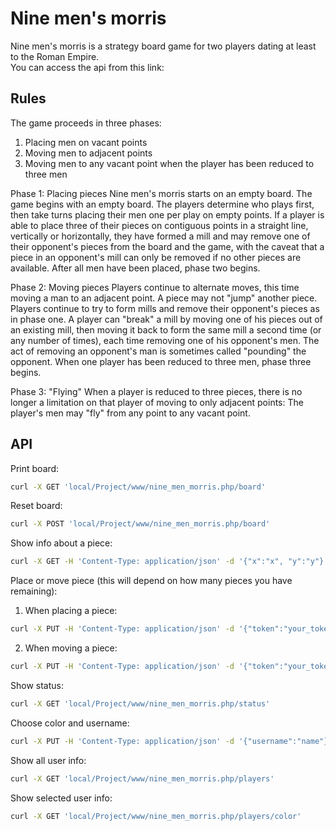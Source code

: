 # Nine men's morris
Nine men's morris is a strategy board game for two players dating at least to the Roman Empire.  
You can access the api from this link:

## Rules
The game proceeds in three phases:

1. Placing men on vacant points
2. Moving men to adjacent points
3. Moving men to any vacant point when the player has been reduced to three men

Phase 1: Placing pieces
Nine men's morris starts on an empty board.
The game begins with an empty board. The players determine who plays first, then take turns placing their men one per play on empty points. If a player is able to place three of their pieces on contiguous points in a straight line, vertically or horizontally, they have formed a mill and may remove one of their opponent's pieces from the board and the game, with the caveat that a piece in an opponent's mill can only be removed if no other pieces are available. After all men have been placed, phase two begins.

Phase 2: Moving pieces
Players continue to alternate moves, this time moving a man to an adjacent point. A piece may not "jump" another piece. Players continue to try to form mills and remove their opponent's pieces as in phase one. A player can "break" a mill by moving one of his pieces out of an existing mill, then moving it back to form the same mill a second time (or any number of times), each time removing one of his opponent's men. The act of removing an opponent's man is sometimes called "pounding" the opponent. When one player has been reduced to three men, phase three begins.

Phase 3: "Flying"
When a player is reduced to three pieces, there is no longer a limitation on that player of moving to only adjacent points: The player's men may "fly" from any point to any vacant point.

## API
Print board:
```bash
curl -X GET 'local/Project/www/nine_men_morris.php/board'
```
Reset board:
```bash
curl -X POST 'local/Project/www/nine_men_morris.php/board'
```

Show info about a piece:
```bash
curl -X GET -H 'Content-Type: application/json' -d '{"x":"x", "y":"y"}' 'localhost/Project/www/nine_men_morris.php/board/piece'
```
Place or move piece (this will depend on how many pieces you have remaining):  
1. When placing a piece:
```bash
curl -X PUT -H 'Content-Type: application/json' -d '{"token":"your_token", "x":"x", "y":"y"}' 'localhost/Project/www/nine_men_morris.php/board/piece'
```
2. When moving a piece:
```bash
curl -X PUT -H 'Content-Type: application/json' -d '{"token":"your_token", "x1":"x1", "y1":"y1", "x2":"x2", "y2":"y2"}' 'localhost/Project/www/nine_men_morris.php/board/piece'
```

Show status:
```bash
curl -X GET 'local/Project/www/nine_men_morris.php/status'
```

Choose color and username:
```bash
curl -X PUT -H 'Content-Type: application/json' -d '{"username":"name"}' 'local/Project/www/nine_men_morris.php/players/color'
```

Show all user info:
```bash
curl -X GET 'local/Project/www/nine_men_morris.php/players'
```

Show selected user info:
```bash
curl -X GET 'local/Project/www/nine_men_morris.php/players/color'
```
